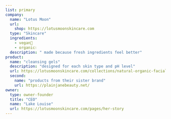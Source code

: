 ```yaml
---
list: primary
company:
  name: "Lotus Moon"
  url:
    shop: https://lotusmoonskincare.com
  type: "Skincare"
  ingredients:
    - vegan🌱
    - organic💧
  description: " made because fresh ingredients feel better"
product:
  name: "cleansing gels"
  description: "designed for each skin type and pH level"
  url: https://lotusmoonskincare.com/collections/natural-organic-facial-cleansers
  second:
    name: "products from their sister brand"
    url: https://plainjanebeauty.net/
owner:
  type: owner-founder
  title: "CEO"
  name: "Lake Louise"
  url: https://lotusmoonskincare.com/pages/her-story
---
```

